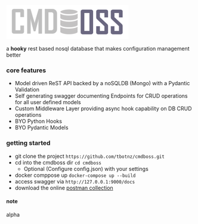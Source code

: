 ![cmdboss](cmdboss.PNG)

a **hooky** rest based nosql database that makes configuration management better

### core features
- Model driven ReST API backed by a noSQLDB (Mongo) with a Pydantic Validation
- Self generating swagger documenting Endpoints for CRUD operations for all user defined models
- Custom Middleware Layer providing async hook capability on DB CRUD operations
- BYO Python Hooks
- BYO Pydantic Models

### getting started
- git clone the project ``` https://github.com/tbotnz/cmdboss.git ```
- cd into the cmdboss dir ```cd cmdboss ```
  -  Optional (Configure config.json) with your settings
- docker comppose up ```docker-compose up --build```
- access swagger via ```http://127.0.0.1:9000/docs```
- download the online [postman collection](https://documenter.getpostman.com/view/2391814/TzRPjV5h)


#### note
alpha
